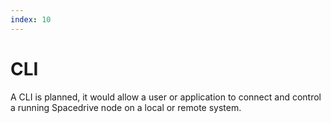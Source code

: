 ```yaml
---
index: 10
---
```


# CLI

A CLI is planned, it would allow a user or application to connect and control a running Spacedrive node on a local or remote system. 